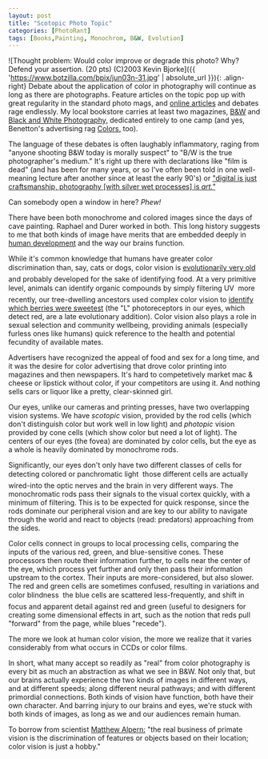 ```yaml
---
layout: post
title: "Scotopic Photo Topic"
categories: [PhotoRant]
tags: [Books,Painting, Monochrom, B&W, Evolution]
---
```



![Thought problem: Would color improve or degrade this photo? Why? Defend your assertion. (20 pts) (C)2003 Kevin Bjorke]({{ 'https://www.botzilla.com/bpix/jun03n-31.jpg' | absolute_url }}){: .align-right}
Debate about the application of color in photography will continue as long as there are photographs. Feature articles on the topic pop up with great regularity in the standard photo mags, and <a href="http://digitaljournalist.org/issue0307/nutsandbolts.html">online articles</a> and debates rage endlessly. My local bookstore carries at least two magazines, <a href="http://www.bandwmag.com/">B&amp;W</a> and <a href="http://www.gmcmags.com/">Black and White Photography,</a> dedicated entirely to one camp (and yes, Benetton's advertising rag <a href="http://www.benetton.com/colors/">Colors,</a> too).

The language of these debates is often laughably inflammatory, raging from "anyone shooting B&amp;W today is morally suspect" to "B/W is the true photographer's medium." It's right up there with declarations like "film is dead" (and has been for many years, or so I've often been told in one well-meaning lecture after another since at least the early 90's) or <a href="http://www.thelightregistry.com/">"digital is just craftsmanship, photography [with silver wet processes] is <i>art."</i></a>

Can somebody open a window in here? <i>Phew!</i>


<!--more-->
There have been both monochrome and colored images since the days of cave painting. Raphael and Durer worked in both. This long history suggests to me that both kinds of image have merits that are embedded deeply in <a href="http://mbb.harvard.edu/evolution_of_mind_and_brain/ Livingstone.pdf">human development</a> and the way our brains function.

While it's common knowledge that humans have greater color discrimination than, say, cats or dogs, color vision is <a href="http://visiongene.bio.uci.edu/JNRB.nb9510.pdf">evolutionarily very old</a> &#151; and probably developed for the sake of identifying food. At a very primitive level, animals can identify organic compounds by simply filtering UV &#151; more recently, our tree-dwelling ancestors used complex color vision to <a href="http://www.bio.psu.edu/People/Faculty/Nei/ Lab/1997-nei-zhang-yokoyama.pdf">identify which berries were sweetest</a> (the "L" photoreceptors in our eyes, which detect red, are a late evolutionary addition). Color vision also plays a role in sexual selection and community wellbeing, providing animals (especially furless ones like humans) quick reference to the health and potential fecundity of available mates.

Advertisers have recognized the appeal of food and sex for a long time, and it was the desire for color advertising that drove color printing into magazines and then newspapers. It's hard to competetively market mac &amp; cheese or lipstick without color, if your competitors are using it. And nothing sells cars or liquor like a pretty, clear-skinned girl.

Our eyes, unlike our cameras and printing presses, have two overlapping vision systems. We have <i>scotopic</i> vision, provided by the rod cells (which don't distinguish color but work well in low light) and <i>photopic</i> vision provided by cone cells (which show color but need a lot of light). The centers of our eyes (the fovea) are dominated by color cells, but the eye as a whole is heavily dominated by monochrome rods.

Significantly, our eyes don't only have two different classes of cells for detecting colored or panchromatic light &#151; those different cells are actually wired-into the optic nerves and the brain in very different ways. The monochromatic rods pass their signals to the visual cortex quickly, with a minimum of filtering. This is to be expected for quick response, since the rods dominate our peripheral vision and are key to our ability to navigate through the world and react to objects (read: predators) approaching from the sides.

Color cells connect in groups to local processing cells, comparing the inputs of the various red, green, and blue-sensitive cones. These processors then route their information further, to cells near the center of the eye, which process yet further and only then pass their information upstream to the cortex. Their inputs are more-considered, but also slower. The red and green cells are sometimes confused, resulting in variations and color blindness &#151; the blue cells are scattered less-frequently, and shift in focus and apparent detail against red and green (useful to designers for creating some dimensional effects in art, such as the notion that reds pull "forward" from the page, while blues "recede"). 

The more we look at human color vision, the more we realize that it varies considerably from what occurs in CCDs or color films.

In short, what many accept so readily as "real" from color photography is every bit as much an abstraction as what we see in B&amp;W. Not only that, but our brains actually experience the two kinds of images in different ways, and at different speeds; along different neural pathways; and with different primordial connections. Both kinds of vision have function, both have their own character. And barring injury to our brains and eyes, we're stuck with both kinds of images, as long as we and our audiences remain human.

To borrow from scientist <a href="https://en.wikipedia.org/wiki/Mathew_Alpern">Matthew Alpern:</a> "the real business of primate vision is the discrimination of features or objects based on their location; color vision is just a hobby."

